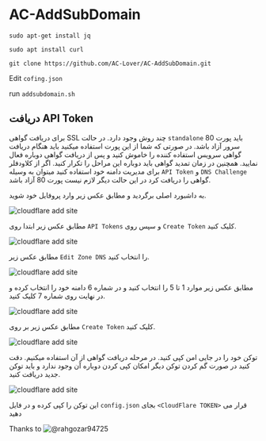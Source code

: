 # AC-AddSubDomain

 ```
 sudo apt-get install jq
 ```
 
 ```
 sudo apt install curl
 ```
 
 ```
 git clone https://github.com/AC-Lover/AC-AddSubDomain.git
 ```
 
Edit `cofing.json`

run `addsubdomain.sh`


## دریافت API Token

برای دریافت گواهی SSL چند روش وجود دارد. در حالت `standalone` باید پورت 80 سرور آزاد باشد. در صورتی که شما از این پورت استفاده میکنید باید هنگام دریافت گواهی سرویس استفاده کننده را خاموش کنید و پس از دریافت گواهی دوباره فعال نمایید. همچنین در زمان تمدید گواهی باید دوباره این مراحل را تکرار کنید. اگر از کلاودفلر برای مدیریت دامنه خود استفاده کنید میتوان به وسیله `API Token` و `DNS Challenge` گواهی را دریافت کرد در این حالت دیگر لازم نیست پورت 80 آزاد باشد.

به داشبورد اصلی برگردید و مطابق عکس زیر وارد پروفایل خود شوید.

![cloudflare add site](https://github.com/rahgozar94725/freedom/blob/main/src/cf016.png)

مطابق عکس زیر ابتدا روی `API Tokens` و سپس روی `Create Token` کلیک کنید.

![cloudflare add site](https://github.com/rahgozar94725/freedom/blob/main/src/cf017.png)

مطابق عکس زیر `Edit Zone DNS` را انتخاب کنید.

![cloudflare add site](https://github.com/rahgozar94725/freedom/blob/main/src/cf018.png)

مطابق عکس زیر موارد 1 تا 5 را انتخاب کنید و در شماره 6 دامنه خود را انتخاب کرده و در نهایت روی شماره 7 کلیک کنید.

![cloudflare add site](https://github.com/rahgozar94725/freedom/blob/main/src/cf019.png)

مطابق عکس زیر بر روی `Create Token` کلیک کنید.

![cloudflare add site](https://github.com/rahgozar94725/freedom/blob/main/src/cf020.png)

توکن خود را در جایی امن کپی کنید. در مرحله دریافت گواهی از آن استفاده میکنیم. دقت کنید در صورت گم کردن توکن دیگر امکان کپی کردن دوباره آن وجود ندارد و باید توکن جدید دریافت کنید.

![cloudflare add site](https://github.com/rahgozar94725/freedom/blob/main/src/cf021.png)

این توکن را کپی کرده و در فایل `config.json` بجای `<CloudFlare TOKEN>` قرار می دهید


Thanks to ![@rahgozar94725](https://github.com/rahgozar94725)
